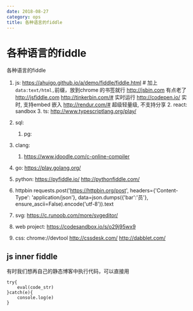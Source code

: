 ```yaml
---
date: 2018-08-27
category: ops
title: 各种语言的fiddle
---
```

# 各种语言的fiddle
各种语言的fiddle
1. js:
    https://ahuigo.github.io/a/demo/fiddle/fiddle.html # 加上`data:text/html,`前缀，放到chrome 的书签就行
    http://jsbin.com 有点老了
    http://jsfiddle.com
    http://tinkerbin.com/# 实时运行
    http://codepen.io/ 实时, 支持embed 嵌入
    http://rendur.com/# 超级轻量级, 不支持分享
    2. react: sandbox
    3. ts: http://www.typescriptlang.org/play/
2. sql: 
    1. pg:

2. clang:
   1. https://www.jdoodle.com/c-online-compiler

3. go:
    https://play.golang.org/

4. python:
    https://pyfiddle.io/
    http://pythonfiddle.com/

5. httpbin
    requests.post('https://httpbin.org/post', headers={'Content-Type': 'application/json'}, data=json.dumps({'bar':'员'}, ensure_ascii=False).encode('utf-8')).text

6. svg:
    https://c.runoob.com/more/svgeditor/

8. web project:
    https://codesandbox.io/s/o29j95wx9

9. css:
    chrome://devtool
    http://cssdesk.com/ 
    http://dabblet.com/


## js inner fiddle
有时我们想再自己的静态博客中执行代码，可以直接用

    try{
        eval(code_str)
    }catch(e){
        console.log(e)
    }